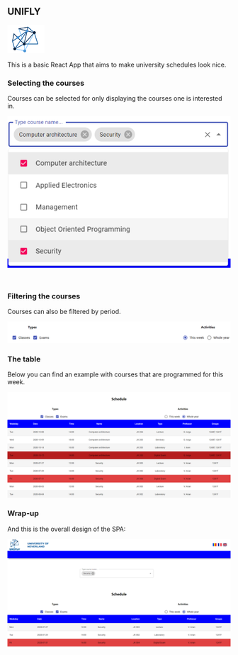 ## UNIFLY

<img src="https://github.com/hamdanmahmoud/unifly/blob/master/public/favicon.ico" />

This is a basic React App that aims to make university schedules look nice.
</br>
### Selecting the courses

Courses can be selected for only displaying the courses one is interested in.
<p align="center">
  <img align="center" src="https://github.com/hamdanmahmoud/unifly/blob/master/src/resources/dropdown.png" />
</p>
</br>

### Filtering the courses

Courses can also be filtered by period.

<img src="https://github.com/hamdanmahmoud/unifly/blob/master/src/resources/selectors.png" />
</br>

### The table

Below you can find an example with courses that are programmed for this week.

<img src="https://github.com/hamdanmahmoud/unifly/blob/master/src/resources/table.png" />
</br>

### Wrap-up

And this is the overall design of the SPA:

<img src="https://github.com/hamdanmahmoud/unifly/blob/master/src/resources/overall.png" />
